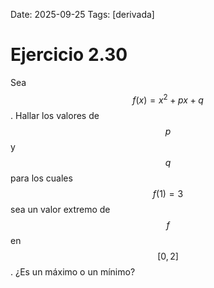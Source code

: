 Date: 2025-09-25
Tags: [derivada]

# Ejercicio 2.30

 
Sea  $$ f(x)=x^2+px+q$$  . Hallar los valores de  $$ p$$   y  $$ q$$   para los cuales  $$ f(1)=3$$   sea un valor extremo de  $$ f$$   en  $$ [ 0,2 ]$$  . ¿Es un máximo o un mínimo?
